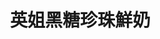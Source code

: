 ---
title: "英姐黑糖珍珠鮮奶"
description: "英姐黑糖珍珠鮮奶"
layout: shop
keywords:
  - 美食競賽
  - 台灣美食
  - 美食精選
datePublished: "2025-06-30"
dateModified: "2025-07-04"
city: "台北市"
district: "中正區"
address: "台北市中正區中華路二段309巷22號"
phone: "0932292995"
geo: "25.02902115151182, 121.50623058529553"
google_map: "https://maps.app.goo.gl/AAAc8axcVs1rQK7N9"
footinder: "https://footinder.com.tw/%E5%8F%B0%E5%8C%97%E5%B8%82%E4%B8%AD%E6%AD%A3%E5%8D%80/16435/"
official: "https://www.facebook.com/profile.php?id=100063909369643"
award:
  - name: "夜市王"
    year: "2024"
    entries:
      - nightMarket: "南機場夜市"
        food_type: "甜點"
        rank: "第二名"

---